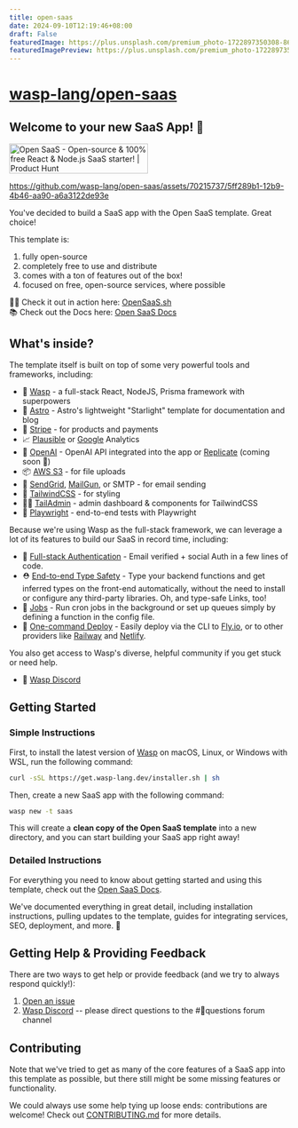 ```yaml
---
title: open-saas
date: 2024-09-10T12:19:46+08:00
draft: False
featuredImage: https://plus.unsplash.com/premium_photo-1722897350308-86c223f889b4?ixid=M3w0NjAwMjJ8MHwxfHJhbmRvbXx8fHx8fHx8fDE3MjU5NDE5MTJ8&ixlib=rb-4.0.3
featuredImagePreview: https://plus.unsplash.com/premium_photo-1722897350308-86c223f889b4?ixid=M3w0NjAwMjJ8MHwxfHJhbmRvbXx8fHx8fHx8fDE3MjU5NDE5MTJ8&ixlib=rb-4.0.3
---
```


# [wasp-lang/open-saas](https://github.com/wasp-lang/open-saas)

## Welcome to your new SaaS App! 🎉
<a href="https://www.producthunt.com/posts/open-saas?utm_source=badge-featured&utm_medium=badge&utm_souce=badge-open&#0045;saas" target="_blank"><img src="https://api.producthunt.com/widgets/embed-image/v1/featured.svg?post_id=436467&theme=light" alt="Open&#0032;SaaS - Open&#0045;source&#0032;&#0038;&#0032;100&#0037;&#0032;free&#0032;React&#0032;&#0038;&#0032;Node&#0046;js&#0032;SaaS&#0032;starter&#0033; | Product Hunt" style="width: 250px; height: 54px;" width="250" height="54" /></a>

https://github.com/wasp-lang/open-saas/assets/70215737/5ff289b1-12b9-4b46-aa90-a6a3122de93e

You've decided to build a SaaS app with the Open SaaS template. Great choice! 

This template is:

1. fully open-source
2. completely free to use and distribute
3. comes with a ton of features out of the box!
4. focused on free, open-source services, where possible

🧑‍💻 Check it out in action here: [OpenSaaS.sh](https://opensaas.sh)  
📚 Check out the Docs here: [Open SaaS Docs](https://docs.opensaas.sh)

## What's inside?

The template itself is built on top of some very powerful tools and frameworks, including:

- 🐝 [Wasp](https://wasp-lang.dev) - a full-stack React, NodeJS, Prisma framework with superpowers
- 🚀 [Astro](https://starlight.astro.build/) - Astro's lightweight "Starlight" template for documentation and blog
- 💸 [Stripe](https://stripe.com) - for products and payments
- 📈 [Plausible](https://plausible.io) or [Google](https://analytics.google.com/) Analytics
- 🤖 [OpenAI](https://openai.com) - OpenAI API integrated into the app or [Replicate](https://replicate.com/) (coming soon 👀)
- 📦 [AWS S3](https://aws.amazon.com/s3/) - for file uploads
- 📧 [SendGrid](https://sendgrid.com), [MailGun](https://mailgun.com), or SMTP - for email sending
- 💅 [TailwindCSS](https://tailwindcss.com) - for styling
- 🧑‍💼 [TailAdmin](https://tailadmin.com/) - admin dashboard & components for TailwindCSS
- 🧪 [Playwright](https://playwright.dev) - end-to-end tests with Playwright

Because we're using Wasp as the full-stack framework, we can leverage a lot of its features to build our SaaS in record time, including:

- 🔐 [Full-stack Authentication](https://wasp-lang.dev/docs/auth/overview) - Email verified + social Auth in a few lines of code.
- ⛑ [End-to-end Type Safety](https://wasp-lang.dev/docs/data-model/operations/overview) - Type your backend functions and get inferred types on the front-end automatically, without the need to install or configure any third-party libraries. Oh, and type-safe Links, too!
- 🤖 [Jobs](https://wasp-lang.dev/docs/advanced/jobs) - Run cron jobs in the background or set up queues simply by defining a function in the config file.
- 🚀 [One-command Deploy](https://wasp-lang.dev/docs/advanced/deployment/overview) - Easily deploy via the CLI to [Fly.io](https://fly.io), or to other providers like [Railway](https://railway.app) and [Netlify](https://netlify.com).

You also get access to Wasp's diverse, helpful community if you get stuck or need help.
- 🤝 [Wasp Discord](https://discord.gg/aCamt5wCpS)

## Getting Started

### Simple Instructions

First, to install the latest version of [Wasp](https://wasp.sh/) on macOS, Linux, or Windows with WSL, run the following command:
```bash
curl -sSL https://get.wasp-lang.dev/installer.sh | sh
```

Then, create a new SaaS app with the following command:

```bash
wasp new -t saas
```

This will create a **clean copy of the Open SaaS template** into a new directory, and you can start building your SaaS app right away!

### Detailed Instructions

For everything you need to know about getting started and using this template, check out the [Open SaaS Docs](https://docs.opensaas.sh).

We've documented everything in great detail, including installation instructions, pulling updates to the template, guides for integrating services, SEO, deployment, and more. 🚀

## Getting Help & Providing Feedback

There are two ways to get help or provide feedback (and we try to always respond quickly!):
1. [Open an issue](https://github.com/wasp-lang/open-saas/issues)
2. [Wasp Discord](https://discord.gg/aCamt5wCpS) -- please direct questions to the #🙋questions forum channel

## Contributing

Note that we've tried to get as many of the core features of a SaaS app into this template as possible, but there still might be some missing features or functionality.

We could always use some help tying up loose ends: contributions are welcome! Check out [CONTRIBUTING.md](/CONTRIBUTING.md) for more details.


